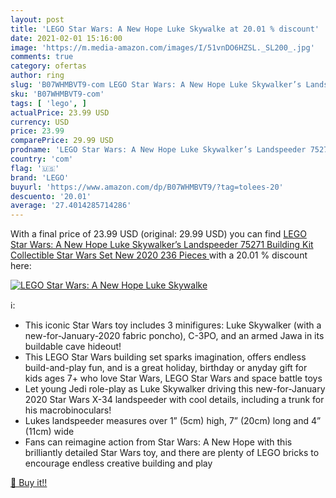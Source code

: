 ```yaml
---
layout: post
title: 'LEGO Star Wars: A New Hope Luke Skywalke at 20.01 % discount'
date: 2021-02-01 15:16:00
image: 'https://m.media-amazon.com/images/I/51vnDO6HZSL._SL200_.jpg'
comments: true
category: ofertas
author: ring
slug: 'B07WHMBVT9-com LEGO Star Wars: A New Hope Luke Skywalker’s Landspeeder...'
sku: 'B07WHMBVT9-com'
tags: [ 'lego', ]
actualPrice: 23.99 USD
currency: USD
price: 23.99
comparePrice: 29.99 USD
prodname: 'LEGO Star Wars: A New Hope Luke Skywalker’s Landspeeder 75271 Building Kit  Collectible Star Wars Set  New 2020  236 Pieces '
country: 'com'
flag: '🇺🇸'
brand: 'LEGO'
buyurl: 'https://www.amazon.com/dp/B07WHMBVT9/?tag=tolees-20'
descuento: '20.01'
average: '27.4014285714286'
---
```


With a final price of 23.99 USD (original: 29.99 USD) you can find [LEGO Star Wars: A New Hope Luke Skywalker’s Landspeeder 75271 Building Kit  Collectible Star Wars Set  New 2020  236 Pieces ](https://www.amazon.com/dp/B07WHMBVT9/?tag=tolees-20) with a  20.01 % discount here:

[![LEGO Star Wars: A New Hope Luke Skywalke](https://m.media-amazon.com/images/I/51vnDO6HZSL._SL200_.jpg)](https://www.amazon.com/dp/B07WHMBVT9/?tag=tolees-20)

ℹ️:

- This iconic Star Wars toy includes 3 minifigures: Luke Skywalker (with a new-for-January-2020 fabric poncho), C-3PO, and an armed Jawa in its buildable cave hideout!
- This LEGO Star Wars building set sparks imagination, offers endless build-and-play fun, and is a great holiday, birthday or anyday gift for kids ages 7+ who love Star Wars, LEGO Star Wars and space battle toys
- Let young Jedi role-play as Luke Skywalker driving this new-for-January 2020 Star Wars X-34 landspeeder with cool details, including a trunk for his macrobinoculars!
- Lukes landspeeder measures over 1” (5cm) high, 7” (20cm) long and 4” (11cm) wide
- Fans can reimagine action from Star Wars: A New Hope with this brilliantly detailed Star Wars toy, and there are plenty of LEGO bricks to encourage endless creative building and play

[🛒 Buy it!!](https://www.amazon.com/dp/B07WHMBVT9/?tag=tolees-20)
